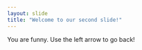 ```yaml
---
layout: slide
title: "Welcome to our second slide!"
---
```

You are funny.
Use the left arrow to go back!

